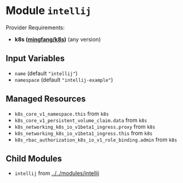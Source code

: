 
# Module `intellij`

Provider Requirements:
* **k8s ([mingfang/k8s](https://registry.terraform.io/providers/mingfang/k8s/latest))** (any version)

## Input Variables
* `name` (default `"intellij"`)
* `namespace` (default `"intellij-example"`)

## Managed Resources
* `k8s_core_v1_namespace.this` from `k8s`
* `k8s_core_v1_persistent_volume_claim.data` from `k8s`
* `k8s_networking_k8s_io_v1beta1_ingress.proxy` from `k8s`
* `k8s_networking_k8s_io_v1beta1_ingress.this` from `k8s`
* `k8s_rbac_authorization_k8s_io_v1_role_binding.admin` from `k8s`

## Child Modules
* `intellij` from [../../modules/intellij](../../modules/intellij)

